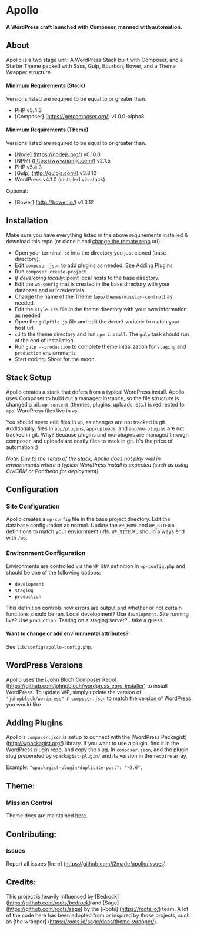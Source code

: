 # Apollo

#### A WordPress craft launched with Composer, manned with automation.

## About

Apollo is a two stage unit: A WordPress Stack built with Composer, and a Starter Theme packed with Sass, Gulp, Bourbon, Bower, and a Theme Wrapper structure.


#### Minimum Requirements (Stack)
Versions listed are required to be equal to or greater than.

- PHP v5.4.3
- [Composer] (https://getcomposer.org/) v1.0.0-alpha8

#### Minimum Requirements (Theme)
Versions listed are required to be equal to or greater than.

- [Node] (https://nodejs.org/) v0.10.0
- [NPM] (https://www.npmjs.com/) v2.1.5
- PHP v5.4.3
- [Gulp] (http://gulpjs.com/) v3.8.10
- WordPress v4.1.0 (installed via stack)

Optional:
- [Bower] (http://bower.io/) v1.3.12

## Installation

Make sure you have everything listed in the above requirements installed & download this repo (or clone it and [change the remote repo](https://help.github.com/articles/changing-a-remote-s-url/) url).

- Open your terminal, `cd` into the directory you just cloned (base directory).
- Edit `composer.json` to add plugins as needed. See [Adding Plugins](#adding-plugins)
- Run `composer create-project`
- _If developing locally:_ point local hosts to the base directory. 
- Edit the `wp-config` that is created in the base directory with your database and url credentials.
- Change the name of the Theme (`app/themes/mission-control`) as needed. 
- Edit the `style.css` file in the theme directory with your own information as needed
- Open the `gulpfile.js` file and edit the `devUrl` variable to match your host url.
- `cd` to the theme directory and run `npm install`. The `gulp` task should run at the end of installation.
- Run `gulp --production` to complete theme initialization for `staging` and `production` enviornments
- Start coding. Shoot for the moon.


## Stack Setup

Apollo creates a stack that defers from a typical WordPress install. Apollo uses Composer to build out a managed instance, so the file structure is changed a bit. `wp-content` (themes, plugins, uploads, etc.) is redirected to `app`. WordPress files live in `wp`.

You should never edit files in `wp`, as changes are not tracked in git. Additionally, files in `app/plugins`, `app/uploads`, and `app/mu-plugins` are not tracked in git. Why? Because plugins and mu-plugins are managed through composer, and uploads are costly files to track in git. It's the price of automation :)

_Note: Due to the setup of the stack, Apollo does not play well in enviornments where a typical WordPress install is expected (such as using CiviCRM or Pantheon for deployment)._



## Configuration

### Site Configuration
Apollo creates a `wp-config` file in the base project directory. Edit the database configuration as normal. Update the `WP_HOME` and `WP_SITEURL` definitions to match your enviornment urls. `WP_SITEURL` should always end with `/wp`.

### Environment Configuration
Environments are controlled via the `WP_ENV` definition in `wp-config.php` and should be one of the following options:

- `development`
- `staging`
- `production`

This definition controls how errors are output and whether or not certain functions should be ran. Local development? Use `development`. Site running live? Use `production`. Testing on a staging server?...take a guess.

#### Want to change or add environmental attributes?
See `lib/config/apollo-config.php`.


## WordPress Versions
Apollo uses the [John Bloch Composer Repo] (https://github.com/johnpbloch/wordpress-core-installer) to install WordPress. To update WP, simply update the version of `"johnpbloch/wordpress"` in `composer.json` to match the version of WordPress you would like.


## Adding Plugins
Apollo's `composer.json` is setup to connect with the [WordPress Packagist] (http://wpackagist.org/) library. If you want to use a plugin, find it in the WordPress plugin repo, and copy the slug. In `composer.json`, add the plugin slug prepended by `wpackagist-plugin/` and its version in the `require` array.

Example:
    `"wpackagist-plugin/duplicate-post": "~2.6",`


## Theme:
### Mission Control

Theme docs are maintained [here](app/themes/mission-control/README.md).


## Contributing:
### Issues

Report all issues [here] (https://github.com/j2made/apollo/issues)


## Credits:
This project is heavily influenced by [Bedrock] (https://github.com/roots/bedrock) and [Sage] (https://github.com/roots/sage) by the [Roots] (https://roots.io/) team. A lot of the code here has been adopted from or inspired by those projects, such as [the wrapper] (https://roots.io/sage/docs/theme-wrapper/).
